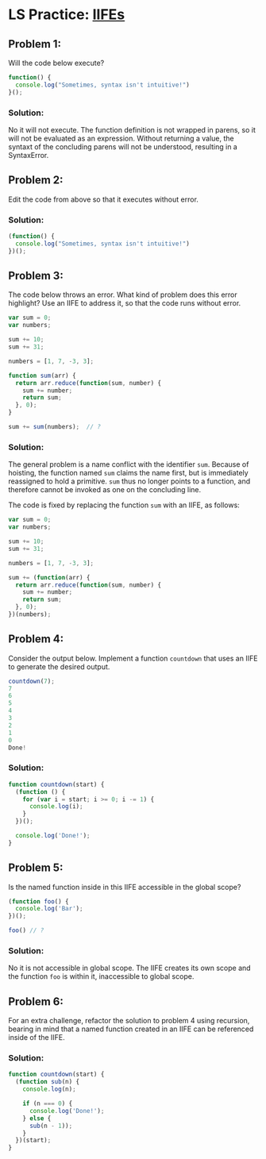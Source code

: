 # LS Practice: [IIFEs]()

## Problem 1:

Will the code below execute?

```javascript
function() {
  console.log("Sometimes, syntax isn't intuitive!")
}();
```

### Solution:

No it will not execute. The function definition is not wrapped in parens, so it will not be evaluated as an expression. Without returning a value, the syntaxt of the concluding parens will not be understood, resulting in a SyntaxError.

## Problem 2:

Edit the code from above so that it executes without error. 

### Solution:

```javascript
(function() {
  console.log("Sometimes, syntax isn't intuitive!")
})();
```

## Problem 3:

The code below throws an error. What kind of problem does this error highlight? Use an IIFE to address it, so that the code runs without error.

```javascript
var sum = 0;
var numbers;

sum += 10;
sum += 31;

numbers = [1, 7, -3, 3];

function sum(arr) {
  return arr.reduce(function(sum, number) {
    sum += number;
    return sum;
  }, 0);
}

sum += sum(numbers);  // ?
```

### Solution:

The general problem is a name conflict with the identifier `sum`. Because of hoisting, the function named `sum` claims the name first, but is immediately reassigned to hold a primitive. `sum` thus no longer points to a function, and therefore cannot be invoked as one on the concluding line.

The code is fixed by replacing the function `sum` with an IIFE, as follows:

```javascript
var sum = 0;
var numbers;

sum += 10;
sum += 31;

numbers = [1, 7, -3, 3];

sum += (function(arr) {
  return arr.reduce(function(sum, number) {
    sum += number;
    return sum;
  }, 0);
})(numbers);
```

## Problem 4:

Consider the output below. Implement a function `countdown` that uses an IIFE to generate the desired output.

```javascript
countdown(7);
7
6
5
4
3
2
1
0
Done!
```

### Solution:

```javascript
function countdown(start) {
  (function () {
    for (var i = start; i >= 0; i -= 1) {
      console.log(i);
    }
  })();

  console.log('Done!');
}
```

## Problem 5:

Is the named function inside in this IIFE accessible in the global scope?

```javascript
(function foo() {
  console.log('Bar');
})();

foo() // ?
```

### Solution:

No it is not accessible in global scope. The IIFE creates its own scope and the function `foo` is within it, inaccessible to global scope.

## Problem 6:

For an extra challenge, refactor the solution to problem 4 using recursion, bearing in mind that a named function created in an IIFE can be referenced inside of the IIFE.

### Solution:

```javascript
function countdown(start) {
  (function sub(n) {
    console.log(n);

    if (n === 0) {
      console.log('Done!');
    } else {
      sub(n - 1));
    }
  })(start);
}
```
